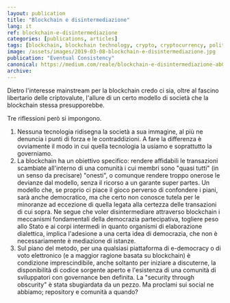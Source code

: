 ```yaml
---
layout: publication
title: "Blockchain e disintermediazione"
lang: it
ref: blockchain-e-disintermediazione
categories: [publications, articles]
tags: [blockchain, blockchain technology, crypto, cryptocurrency, politics]
image: /assets/images/2019-03-08-blockchain-e-disintermediazione.jpg
publication: "Eventual Consistency"
canonical: https://medium.com/reale/blockchain-e-disintermediazione-ab003bc75f3a
archive:
---
```


Dietro l'interesse mainstream per la blockchain credo ci sia, oltre al fascino libertario delle criptovalute, l'allure di un certo modello di società che la blockchain stessa presupporebbe.

Tre riflessioni però si impongono.

1.  Nessuna tecnologia ridisegna la società a sua immagine, al più ne denuncia i punti di forza e le contraddizioni. A fare la differenza è ovviamente il modo in cui quella tecnologia la usiamo e soprattutto la governiamo.
2.  La blockchain ha un obiettivo specifico: rendere affidabili le transazioni scambiate all'interno di una comunità i cui membri sono "quasi tutti" (in un senso da precisare) "onesti", o comunque rendere troppo onerose le devianze dal modello, senza il ricorso a un garante super partes. Un modello che, se proprio ci piace il gioco perverso di confondere i piani, sarà anche democratico, ma che certo non conosce tutela per le minoranze ad eccezione di quella legata alla certezza delle transazioni di cui sopra. Ne segue che voler disintermediare attraverso blockchain i meccanismi fondamentali della democrazia partecipativa, togliere peso allo Stato e ai corpi intermedi in quanto organismi di elaborazione dialettica, implica l'adesione a una certa idea di democrazia, che non è necessariamente è mediazione di istanze.
3.  Sul piano del metodo, per una qualsiasi piattaforma di e-democracy o di voto elettronico (e a maggior ragione basata su blockchain) è condizione imprescindibile, anche soltanto per iniziare a discuterne, la disponibilità di codice sorgente aperto e l'esistenza di una comunità di sviluppatori con governance ben definita. La "security through obscurity" è stata sbugiardata da un pezzo. Ma proclami sui social ne abbiamo; repository e comunità a quando?
